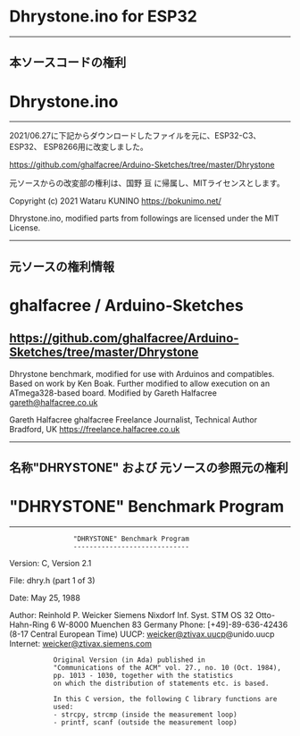 # Dhrystone.ino for ESP32

------------------------------------------------------------------------
## 本ソースコードの権利
# Dhrystone.ino
------------------------------------------------------------------------

2021/06.27に下記からダウンロードしたファイルを元に、ESP32-C3、ESP32、
ESP8266用に改変しました。  

https://github.com/ghalfacree/Arduino-Sketches/tree/master/Dhrystone

元ソースからの改変部の権利は、国野 亘 に帰属し、MITライセンスとします。  

Copyright (c) 2021 Wataru KUNINO
https://bokunimo.net/

Dhrystone.ino,
modified parts from followings are licensed under the MIT License.

------------------------------------------------------------------------
## 元ソースの権利情報  
# ghalfacree / Arduino-Sketches  
https://github.com/ghalfacree/Arduino-Sketches/tree/master/Dhrystone  
------------------------------------------------------------------------

 Dhrystone benchmark, modified for use with Arduinos and compatibles.
 Based on work by Ken Boak.
 Further modified to allow execution on an ATmega328-based board.
 Modified by Gareth Halfacree <gareth@halfacree.co.uk>

Gareth Halfacree
ghalfacree
Freelance Journalist, Technical Author
Bradford, UK https://freelance.halfacree.co.uk

------------------------------------------------------------------------
## 名称"DHRYSTONE" および 元ソースの参照元の権利  
# "DHRYSTONE" Benchmark Program  
------------------------------------------------------------------------
 
                    "DHRYSTONE" Benchmark Program
                    -----------------------------
 
   Version:    C, Version 2.1
 
   File:       dhry.h (part 1 of 3)
 
   Date:       May 25, 1988
 
   Author:     Reinhold P. Weicker
               Siemens Nixdorf Inf. Syst.
               STM OS 32
               Otto-Hahn-Ring 6
               W-8000 Muenchen 83
               Germany
                       Phone:    [+49]-89-636-42436
                                 (8-17 Central European Time)
                       UUCP:     weicker@ztivax.uucp@unido.uucp
                       Internet: weicker@ztivax.siemens.com
 
               Original Version (in Ada) published in
               "Communications of the ACM" vol. 27., no. 10 (Oct. 1984),
               pp. 1013 - 1030, together with the statistics
               on which the distribution of statements etc. is based.
 
               In this C version, the following C library functions are
               used:
               - strcpy, strcmp (inside the measurement loop)
               - printf, scanf (outside the measurement loop)
 
